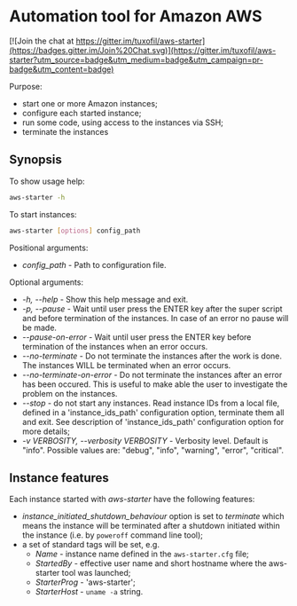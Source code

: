 # Automation tool for Amazon AWS

[![Join the chat at https://gitter.im/tuxofil/aws-starter](https://badges.gitter.im/Join%20Chat.svg)](https://gitter.im/tuxofil/aws-starter?utm_source=badge&utm_medium=badge&utm_campaign=pr-badge&utm_content=badge)

Purpose:

* start one or more Amazon instances;
* configure each started instance;
* run some code, using access to the instances via SSH;
* terminate the instances

## Synopsis

To show usage help:

```sh
aws-starter -h
```

To start instances:

```sh
aws-starter [options] config_path
```

Positional arguments:

* _config_path_ - Path to configuration file.

Optional arguments:

* _-h, --help_ - Show this help message and exit.
* _-p, --pause_ - Wait until user press the ENTER key after
 the super script and before termination of the instances.
 In case of an error no pause will be made.
* _--pause-on-error_ - Wait until user press the ENTER key
 before termination of the instances when an error occurs.
* _--no-terminate_ - Do not terminate the instances after
 the work is done. The instances WILL be terminated when
 an error occurs.
* _--no-terminate-on-error_ - Do not terminate the instances
 after an error has been occured. This is useful to make able
 the user to investigate the problem on the instances.
* _--stop_ - do not start any instances. Read instance IDs
 from a local file, defined in a 'instance_ids_path' configuration
 option, terminate them all and exit. See description of
 'instance_ids_path' configuration option for more details;
* _-v VERBOSITY, --verbosity VERBOSITY_ - Verbosity level.
 Default is "info". Possible values are: "debug", "info",
 "warning", "error", "critical".

## Instance features

Each instance started with _aws-starter_ have the following features:

* _instance_initiated_shutdown_behaviour_ option is set to
 _terminate_ which means the instance will be terminated after
 a shutdown initiated within the instance (i.e. by ```poweroff```
 command line tool);
* a set of standard tags will be set, e.g.
  * _Name_ - instance name defined in the ```aws-starter.cfg``` file;
  * _StartedBy_ - effective user name and short hostname where
   the aws-starter tool was launched;
  * _StarterProg_ - 'aws-starter';
  * _StarterHost_ - ```uname -a``` string.
